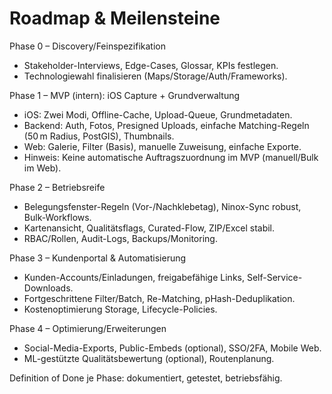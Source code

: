 # Roadmap & Meilensteine

Phase 0 – Discovery/Feinspezifikation
- Stakeholder-Interviews, Edge-Cases, Glossar, KPIs festlegen.
- Technologiewahl finalisieren (Maps/Storage/Auth/Frameworks).

Phase 1 – MVP (intern): iOS Capture + Grundverwaltung
- iOS: Zwei Modi, Offline-Cache, Upload-Queue, Grundmetadaten.
- Backend: Auth, Fotos, Presigned Uploads, einfache Matching-Regeln (50 m Radius, PostGIS), Thumbnails.
- Web: Galerie, Filter (Basis), manuelle Zuweisung, einfache Exporte.
 - Hinweis: Keine automatische Auftragszuordnung im MVP (manuell/Bulk im Web).

Phase 2 – Betriebsreife
- Belegungsfenster-Regeln (Vor-/Nachklebetag), Ninox-Sync robust, Bulk-Workflows.
- Kartenansicht, Qualitätsflags, Curated-Flow, ZIP/Excel stabil.
- RBAC/Rollen, Audit-Logs, Backups/Monitoring.

Phase 3 – Kundenportal & Automatisierung
- Kunden-Accounts/Einladungen, freigabefähige Links, Self-Service-Downloads.
- Fortgeschrittene Filter/Batch, Re-Matching, pHash-Deduplikation.
- Kostenoptimierung Storage, Lifecycle-Policies.

Phase 4 – Optimierung/Erweiterungen
- Social-Media-Exports, Public-Embeds (optional), SSO/2FA, Mobile Web.
- ML-gestützte Qualitätsbewertung (optional), Routenplanung.

Definition of Done je Phase: dokumentiert, getestet, betriebsfähig.
